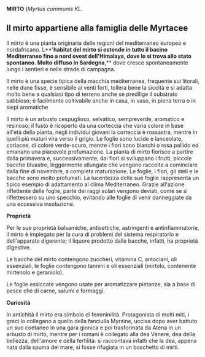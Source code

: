 **MIRTO** (*Myrtus communis KL.*

## Il mirto appartiene alla famiglia delle Myrtacee

Il mirto è una pianta originaria delle regioni del mediterraneo europeo
e nordafricano. L**\'**habitat del mirto si estende in
tutto il bacino Mediterraneo fino a nord ovest dell\'Himalaya, dove lo
si trova allo stato spontaneo. Molto diffuso in Sardegna**,**
dove cresce spontaneamente lungo i sentieri e nelle strade di
campagna.

Il mirto è una specie tipica della macchia mediterranea, frequente sui
litorali, nelle dune fisse, è sensibile ai venti forti, tollera bene la
siccità e si adatta molto bene a qualsiasi tipo di terreno anche se
predilige il substrato sabbioso; è facilmente coltivabile anche in
casa, in vaso, in piena terra o in siepi aromatiche

Il mirto è un arbusto cespuglioso, selvatico, sempreverde, aromatico e
resinoso; il fusto è ricoperto da una corteccia che
varia colore in base all'età della pianta, negli individui giovani la
corteccia è rossastra, mentre in quelli più maturi vira verso il grigio.
Le foglie sono lucide e lanceolate, coriacee, di colore verde-scuro,
mentre i fiori sono bianchi o rosa pallido ed emanano una
piacevole profumazione. La pianta di mirto fiorisce a partire
dalla primavera e, successivamente, dai fiori si sviluppano i frutti,
piccole bacche bluastre, leggermente allungate che vengono raccolte a
cominciare dalla fine di novembre, a completa maturazione. Le
foglie, i fiori, gli steli e le bacche sono molto profumati. La
lucentezza delle sue foglie rappresenta un tipico esempio di adattamento
al clima Mediterraneo. Grazie all'azione riflettente delle foglie, parte
dei raggi solari vengono deviati, come se si riflettessero su uno
specchio, evitando alle foglie di venir danneggiate da una eccessiva
insolazione.

**Proprietà**

Per le sue proprietà balsamiche, antisettiche, astringenti e
antinfiammatorie, il mirto è impiegato per la cura di problemi del
sistema respiratorio e dell\'apparato digerente; il liquore prodotto
dalle bacche, infatti, ha proprietà digestive.

Le bacche del mirto contengono zuccheri, vitamina C, antociani, oli
essenziali, le foglie contengono tannini e oli essenziali (mirtolo,
contenente mirtenolo e geraniolo).

Le foglie essiccate vengono usate per aromatizzare pietanze, sia a base
di pesce che di carne, salumi e formaggi.

**Curiosità**

In antichità il mirto era simbolo di femminilità. Protagonista di molti
miti, i greci lo collegano a quello della fanciulla Myrsìne, uccisa dopo
aver battuto un suo coetaneo in una gara ginnica e poi trasformata da
Atena in un arbusto di mirto, mentre per i romani è collegato alla dea
Venere, dea della bellezza, dell'amore e della fertilità: si raccontava
infatti che la dea, appena nata dalla spuma del mare, si fosse rifugiata
in un boschetto di mirti.
